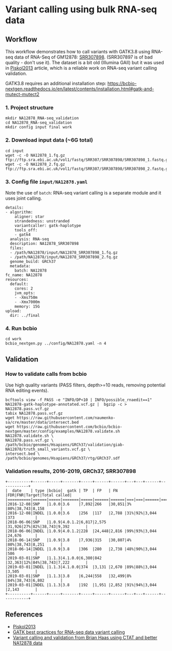 # Variant calling using bulk RNA-seq data

## Workflow

This workflow demonstrates how to call variants with GATK3.8 using RNA-seq data of RNA-Seq of GM12878:
[SRR307898](https://www.ncbi.nlm.nih.gov/sra/?term=SRR307898). (SRR307897 is of bad quality - don't use it).
The dataset is a bit old (Illumina GAII) but it was used in [Piskol2013](https://www.ncbi.nlm.nih.gov/pubmed/24075185) article, which is a reliable work on RNA-seq variant calling validation.

GATK3.8 requires an additional installation step:
https://bcbio-nextgen.readthedocs.io/en/latest/contents/installation.html#gatk-and-mutect-mutect2

### 1. Project structure
```
mkdir NA12878_RNA-seq_validation
cd NA12878_RNA-seq_validation
mkdir config input final work
```
### 2. Download input data (~6G total)
```
cd input
wget -c -O NA12878_1.fq.gz ftp://ftp.sra.ebi.ac.uk/vol1/fastq/SRR307/SRR307898/SRR307898_1.fastq.gz
wget -c -O NA12878_2.fq.gz ftp://ftp.sra.ebi.ac.uk/vol1/fastq/SRR307/SRR307898/SRR307898_2.fastq.gz
```

### 3. Config file `input/NA12878.yaml`
Note the use of `batch`: RNA-seq variant calling is a separate module and it uses joint calling.
```
details:
- algorithm:
    aligner: star
    strandedness: unstranded
    variantcaller: gatk-haplotype
    tools_off:
    - gatk4
  analysis: RNA-seq
  description: NA12878_SRR307898
  files:
  - /path/NA12878/input/NA12878_SRR307898_1.fq.gz
  - /path/NA12878/input/NA12878_SRR307898_2.fq.gz
  genome_build: GRCh37
  metadata:
    batch: NA12878
fc_name: NA12878
resources:
  default:
    cores: 2
    jvm_opts:
    - -Xms750m
    - -Xmx7000m
    memory: 15G
upload:
  dir: ../final
```

### 4. Run bcbio
```
cd work
bcbio_nextgen.py ../config/NA12878.yaml -n 4
```

## Validation

### How to validate calls from bcbio

Use high quality variants (PASS filters, depth>=10 reads, removing potential RNA editing events).
```
bcftools view -f PASS -e "INFO/DP<10 | INFO/possible_rnaedit==1" NA12878-gatk-haplotype-annotated.vcf.gz |  bgzip -c > NA12878.pass.vcf.gz
tabix NA12878.pass.vcf.gz
wget https://raw.githubusercontent.com/naumenko-sa/cre/master/data/intersect.bed
wget https://raw.githubusercontent.com/bcbio/bcbio-nextgen/master/config/examples/NA12878.validate.sh
NA12878.validate.sh \
NA12878.pass.vcf.gz \
/path/bcbio/genomes/Hsapiens/GRCh37/validation/giab-NA12878/truth_small_variants.vcf.gz \
intersect.bed \
/path/bcbio/genomes/Hsapiens/GRCh37/rtg/GRCh37.sdf
```

### Validation results, 2016-2019, GRCh37, SRR307898
```
+----------+------+-----+-------+-----+------+------+---+---+------+------------+
|  date    | type |bcbio|  gatk | TP  | FP   | FN   |FDR|FNR|Target|Total called|
|==========|======|=====|=======|=====|======|======|===|===|======|============+
|2016-12-08|SNP   |1.0.0|3.6    |7,892|266   |30,851|3% |80%|38,743|8,158       |
|2016-12-08|INDEL |1.0.0|3.6    |256  |117   |2,788 |31%|92%|3,044 |373         |
|2018-06-06|SNP   |1.0.9|4.0.1.2|6,817|2,575 |31,926|27%|82%|38,743|9,392       |
|2018-06-06|INDEL |1.0.9|4.0.1.2|228  |24,448|2,816 |99%|93%|3,044 |24,676      |
|2018-06-14|SNP   |1.0.9|3.8    |7,936|315   |30,807|4% |80%|38,743|8,251       |
|2018-06-14|INDEL |1.0.9|3.8    |306  |280   |2,738 |48%|90%|3,044 |586         |
|2019-03-01|SNP   |1.1.3|4.1.0.0|6,380|842   |32,363|12%|84%|38,743|7,222       |
|2019-03-01|INDEL |1.1.3|4.1.0.0|374  |3,131 |2,670 |89%|88%|3,044 |3,505       |
|2019-03-01|SNP   |1.1.3|3.8    |6,244|558   |32,499|8% |84%|38,743|6,802       |
|2019-03-01|INDEL |1.1.3|3.8    |192  |1,951 |2,852 |91%|94%|3,044 |2,143       |
+----------+------+-----+-------+-----+------+------+---+---+------+------------+
```

## References
- [Piskol2013](https://www.ncbi.nlm.nih.gov/pubmed/24075185)
- [GATK best practices for RNA-seq data variant calling](https://gatk.broadinstitute.org/hc/en-us/articles/360035531192-RNAseq-short-variant-discovery-SNPs-Indels-)
- [Variant calling and validation from Brian Haas using CTAT and better NA12878 data](https://github.com/NCIP/ctat-mutations/wiki/Performance-Assessment)
